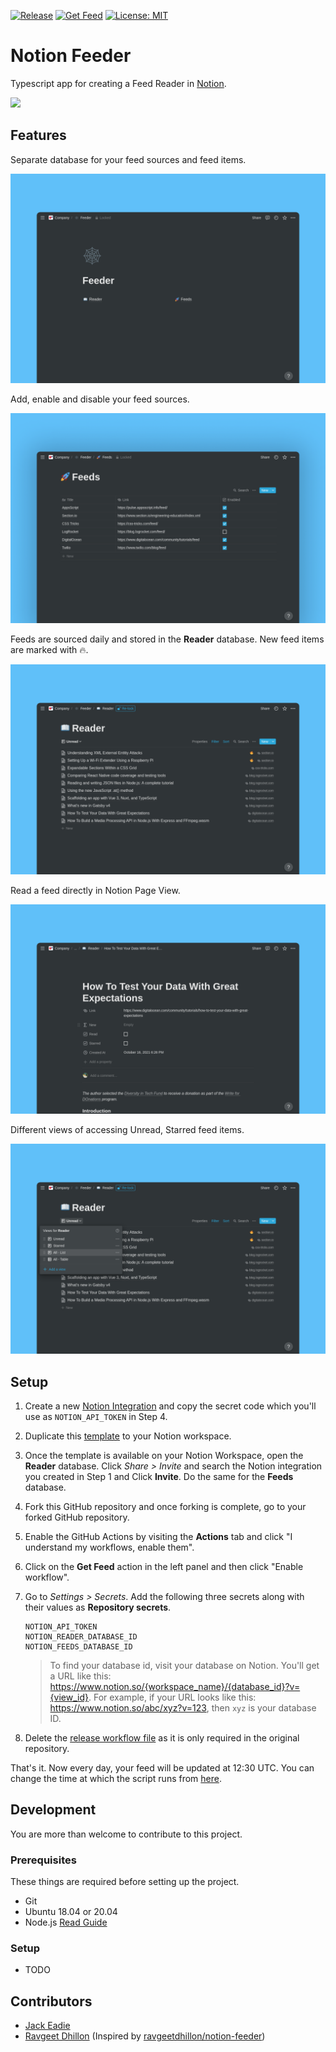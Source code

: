 [![Release](https://github.com/jeadie/notion-feeder/actions/workflows/release.yml/badge.svg)](https://github.com/jeadie/notion-feeder/actions/workflows/release.yml)
[![Get Feed](https://github.com/jeadie/notion-feeder/actions/workflows/main.yml/badge.svg)](https://github.com/jeadie/notion-feeder/actions/workflows/main.yml)
[![License: MIT](https://img.shields.io/badge/License-MIT-yellow.svg)](https://opensource.org/licenses/MIT)

# Notion Feeder

Typescript app for creating a Feed Reader in [Notion](https://notion.so).

![](/screenshots/working.gif)


## Features

Separate database for your feed sources and feed items.

![](/screenshots/image-1.png)

Add, enable and disable your feed sources.

![](/screenshots/image-2.png)

Feeds are sourced daily and stored in the **Reader** database. New feed items are marked with 🔥.

![](/screenshots/image-3.png)

Read a feed directly in Notion Page View.

![](/screenshots/image-4.png)

Different views of accessing Unread, Starred feed items.

![](/screenshots/image-5.png)

## Setup

1. Create a new [Notion Integration](https://www.notion.so/my-integrations) and copy the secret code which you'll use as `NOTION_API_TOKEN` in Step 4.

2. Duplicate this [template](https://ravsamhq.notion.site/Feeder-fa2aa54827fa42c2af1eb25c7a45a408) to your Notion workspace.

3. Once the template is available on your Notion Workspace, open the **Reader** database. Click *Share > Invite* and search the Notion integration you created in Step 1 and Click **Invite**. Do the same for the **Feeds** database.

4. Fork this GitHub repository and once forking is complete, go to your forked GitHub repository.

5. Enable the GitHub Actions by visiting the **Actions** tab and click "I understand my workflows, enable them".

6. Click on the **Get Feed** action in the left panel and then click "Enable workflow".

7. Go to *Settings > Secrets*. Add the following three secrets along with their values as **Repository secrets**.
   ```
   NOTION_API_TOKEN
   NOTION_READER_DATABASE_ID
   NOTION_FEEDS_DATABASE_ID
   ```
    > To find your database id, visit your database on Notion. You'll get a URL like this: https://www.notion.so/{workspace_name}/{database_id}?v={view_id}. For example, if your URL looks like this: https://www.notion.so/abc/xyz?v=123, then `xyz` is your database ID.

8. Delete the [release workflow file](.github/workflows/release.yml) as it is only required in the original repository.

That's it. Now every day, your feed will be updated at 12:30 UTC. You can change the time at which the script runs from [here](.github/workflows/main.yml#L5).

## Development

You are more than welcome to contribute to this project.

### Prerequisites

These things are required before setting up the project.

- Git
- Ubuntu 18.04 or 20.04
- Node.js [Read Guide](https://www.digitalocean.com/community/tutorials/how-to-install-node-js-on-ubuntu-20-04)

### Setup
- TODO

## Contributors

- [Jack Eadie](https://github.com/jeadie)
- [Ravgeet Dhillon](https://github.com/ravgeetdhillon) (Inspired by [ravgeetdhillon/notion-feeder](https://github.com/ravgeetdhillon/notion-feeder))

